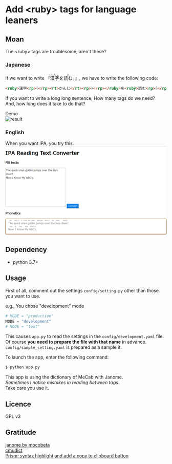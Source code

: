 # Add \<ruby\> tags for language leaners

## Moan
The \<ruby\> tags are troublesome, aren't these?  

### Japanese
If we want to write 『<ruby>漢字<rp>(</rp><rt>かんじ</rt><rp>)</rp></ruby>を<ruby>読む<rp>(</rp><rt>よ　</rt><rp>)</rp></ruby>。』, we have to write the following code:
```html
<ruby>漢字<rp>(</rp><rt>かんじ</rt><rp>)</rp></ruby>を<ruby>読む<rp>(</rp><rt>よ　</rt><rp>)</rp></ruby>。
```
If you want to write a long long sentence, How many tags do we need?  
And, how long does it take to do that?

Demo  
![result](doc/ruby.gif)


### English
When you want IPA, you try this.
![result](doc/ipa.png)


## Dependency
- python 3.7+

## Usage
First of all, comment out the settings `config/setting.py` other than those you want to use.

e.g., You chose "development" mode
```python
# MODE = "production"
MODE = "development"
# MODE = "test"
```
This causes `app.py` to read the settings in the `config/development.yaml` file.  
Of course **you need to prepare the file with that name** in advance.  
`config/sample_setting.yaml` is prepared as a sample it.

To launch the app, enter the following command:
```bash
$ python app.py
```

This app is using the dictionary of MeCab with Janome.  
*Sometimes I notice mistakes in reading between tags*.  
Take care you use it.

## Licence
GPL v3

## Gratitude
[janome by mocobeta](https://github.com/mocobeta/janome)   
[cmudict](https://github.com/cmusphinx/cmudict)  
[Prism: syntax highlight and add a copy to clipboard button](https://prismjs.com/)
